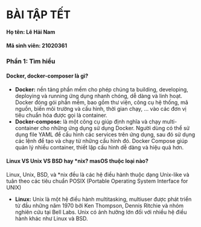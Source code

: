 # BÀI TẬP TẾT
#### Họ tên: Lê Hải Nam
#### Mã sinh viên: 21020361

### Phần 1: Tìm hiểu
#### Docker, docker-composer là gì?
- **Docker:** nền tảng phần mềm cho phép chúng ta building, developing, deploying và running ứng dụng nhanh chóng, dễ dàng và linh hoạt. Docker đóng gói phần mềm, bao gồm thư viện, công cụ hệ thống, mã nguồn, biến môi trường và cấu hình, thời gian chạy, ... vào các đơn vị tiêu chuẩn hóa được gọi là container.
- **Docker-compose:** là một công cụ giúp định nghĩa và chạy multi-container cho những ứng dụng sử dụng Docker. Người dùng có thể sử dụng file YAML để cấu hình các services trên ứng dụng, sau đó sử dụng các lệnh để tạo và chạy từ những cấu hình đó. Docker Compose giúp quản lý nhiều container, thiết lập cấu hình dễ dàng và hiệu quả hơn.
#### Linux VS Unix VS BSD hay \*nix? masOS thuộc loại nào?
Linux, Unix, BSD, và *nix đều là các hệ điều hành thuộc dạng Unix-like và tuân theo các tiêu chuẩn POSIX (Portable Operating System Interface for UNIX)
- **Linux:** Unix là một hệ điều hành multitasking, multiuser được phát triển từ đầu những năm 1970 bởi Ken Thompson, Dennis Ritchie và nhóm nghiên cứu tại Bell Labs. Unix có ảnh hưởng lớn đối với nhiều hệ điều hành khác như Linux và BSD.
